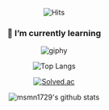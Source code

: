 <div align=center>
  
![Hits](https://hits.seeyoufarm.com/api/count/incr/badge.svg?url=https%3A%2F%2Fgithub.com%2Fmsmn1729%2Fmsmn1729&count_bg=%2306A1F1&title_bg=%23555555&icon=iconify.svg&icon_color=%23FFFFFF&title=hits&edge_flat=false)
  
### 🌱 I’m currently learning  
  
 ![giphy](https://user-images.githubusercontent.com/59201008/126818876-523d9a09-cf87-461c-9103-02cdd59fd93a.gif)


![Top Langs](https://github-readme-stats.vercel.app/api/top-langs/?username=msmn1729&hide=jupyter%20notebook&layout=compact)
  
[![Solved.ac](http://mazassumnida.wtf/api/v2/generate_badge?boj=msmn1729)](https://solved.ac/profile/msmn1729)
  
![msmn1729's github stats](https://github-readme-stats.vercel.app/api?username=msmn1729&show_icons=true&theme=gruvbox)

</div>

